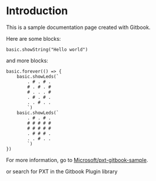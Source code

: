# Introduction

This is a sample documentation page created with Gitbook.

Here are some blocks: 

```blocks
basic.showString("Hello world")
```

and more blocks:

```blocks
basic.forever(() => {
    basic.showLeds(`
        . # . # .
        # . # . #
        # . . . #
        . # . # .
        . . # . .
        `)
    basic.showLeds(`
        . # . # .
        # # # # #
        # # # # #
        . # # # .
        . . # . .
        `)
})
```

For more information, go to [Microsoft/pxt-gitbook-sample](http://github.com/Microsoft/pxt-mkdocs-sample).

or search for PXT in the Gitbook Plugin library
